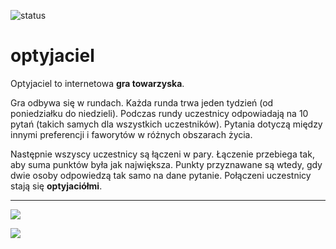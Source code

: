 ![status](https://github.com/zchmielewska/optyjaciel/actions/workflows/ci.yml/badge.svg)

# optyjaciel

Optyjaciel to internetowa **gra towarzyska**.

Gra odbywa się w rundach. Każda runda trwa jeden tydzień (od poniedziałku do niedzieli). Podczas rundy uczestnicy odpowiadają na 10 pytań (takich samych dla wszystkich uczestników). Pytania dotyczą między innymi preferencji i faworytów w różnych obszarach życia.

Następnie wszyscy uczestnicy są łączeni w pary. Łączenie przebiega tak, aby suma punktów była jak największa. Punkty przyznawane są wtedy, gdy dwie osoby odpowiedzą tak samo na dane pytanie. Połączeni uczestnicy stają się **optyjaciółmi**.

---

[<img src="https://user-images.githubusercontent.com/4399111/144314802-b7133a1f-0e63-4d52-8426-46f4697ab9bc.png">](https://optyjaciel.herokuapp.com/)

[<img src="https://user-images.githubusercontent.com/4399111/144314811-b61be14b-3bed-4d9e-ada2-101db0f32a1c.png">](https://optyjaciel.herokuapp.com/)
